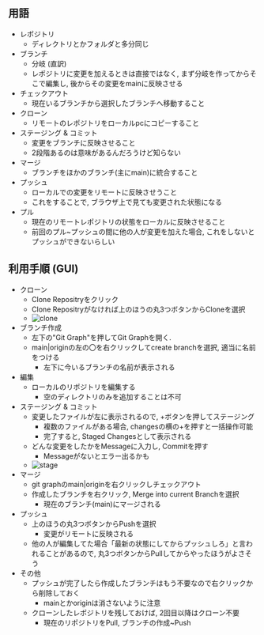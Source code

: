 ## 用語
- レポジトリ
    - ディレクトリとかフォルダと多分同じ
- ブランチ
    - 分岐 (直訳)
    - レポジトリに変更を加えるときは直接ではなく, まず分岐を作ってからそこで編集し, 後からその変更をmainに反映させる
- チェックアウト
    - 現在いるブランチから選択したブランチへ移動すること
- クローン
    - リモートのレポジトリをローカルpcにコピーすること
- ステージング & コミット
    - 変更をブランチに反映させること
    - 2段階あるのは意味があるんだろうけど知らない
- マージ
    - ブランチをほかのブランチ(主にmain)に統合すること
- プッシュ
    - ローカルでの変更をリモートに反映させうこと
    - これをすることで, ブラウザ上で見ても変更された状態になる
- プル
    - 現在のリモートレポジトリの状態をローカルに反映させること
    - 前回のプル~プッシュの間に他の人が変更を加えた場合, これをしないとプッシュができないらしい

## 利用手順 (GUI)
- クローン
    - Clone Repositryをクリック
    - Clone Repositryがなければ上のほうの丸3つボタンからCloneを選択
    - ![clone](https://github.com/satake91t/quiz_app/fig/clone.jpg)
- ブランチ作成
    - 左下の"Git Graph"を押してGit Graphを開く.
    - main|originの左の〇を右クリックしてcreate branchを選択, 適当に名前をつける
        - 左下に今いるブランチの名前が表示される
- 編集
    - ローカルのリポジトリを編集する
        - 空のディレクトリのみを追加することは不可
- ステージング & コミット
    - 変更したファイルが左に表示されるので, +ボタンを押してステージング
        - 複数のファイルがある場合, changesの横の+を押すと一括操作可能
        - 完了すると, Staged Changesとして表示される
    - どんな変更をしたかをMessageに入力し, Commitを押す
        - Messageがないとエラー出るかも
    - ![stage](https://github.com/satake91t/quiz_app/fig/stage.jpg)
- マージ
    - git graphのmain|originを右クリックしチェックアウト
    - 作成したブランチを右クリック, Merge into current Branchを選択
        - 現在のブランチ(main)にマージされる
- プッシュ
    - 上のほうの丸3つボタンからPushを選択
        - 変更がリモートに反映される
    - 他の人が編集してた場合「最新の状態にしてからプッシュしろ」と言われることがあるので, 丸3つボタンからPullしてからやったほうがよさそう
- その他
    - プッシュが完了したら作成したブランチはもう不要なので右クリックから削除しておく
        - mainとかoriginは消さないように注意
    - クローンしたレポジトリを残しておけば, 2回目以降はクローン不要
        - 現在のリポジトリをPull, ブランチの作成~Push